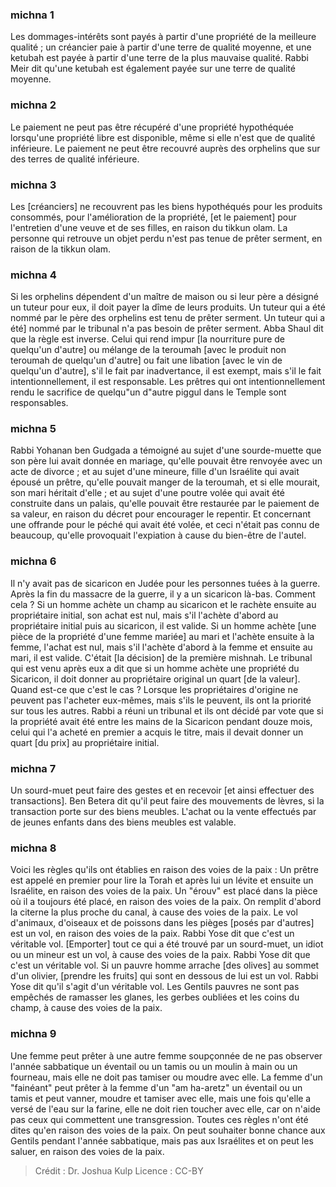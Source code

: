 
### michna 1
Les dommages-intérêts sont payés à partir d'une propriété de la meilleure qualité ; un créancier paie à partir d'une terre de qualité moyenne, et une ketubah est payée à partir d'une terre de la plus mauvaise qualité. Rabbi Meir dit qu'une ketubah est également payée sur une terre de qualité moyenne.

### michna 2
Le paiement ne peut pas être récupéré d'une propriété hypothéquée lorsqu'une propriété libre est disponible, même si elle n'est que de qualité inférieure. Le paiement ne peut être recouvré auprès des orphelins que sur des terres de qualité inférieure.

### michna 3
Les [créanciers] ne recouvrent pas les biens hypothéqués pour les produits consommés, pour l'amélioration de la propriété, [et le paiement] pour l'entretien d'une veuve et de ses filles, en raison du tikkun olam. La personne qui retrouve un objet perdu n'est pas tenue de prêter serment, en raison de la tikkun olam.

### michna 4
Si les orphelins dépendent d'un maître de maison ou si leur père a désigné un tuteur pour eux, il doit payer la dîme de leurs produits. Un tuteur qui a été nommé par le père des orphelins est tenu de prêter serment.  Un tuteur qui a été] nommé par le tribunal n'a pas besoin de prêter serment. Abba Shaul dit que la règle est inverse. Celui qui rend impur [la nourriture pure de quelqu'un d'autre] ou mélange de la teroumah [avec le produit non teroumah de quelqu'un d'autre] ou fait une libation [avec le vin de quelqu'un d'autre], s'il le fait par inadvertance, il est exempt, mais s'il le fait intentionnellement, il est responsable. Les prêtres qui ont intentionnellement rendu le sacrifice de quelqu"un d"autre piggul dans le Temple sont responsables.

### michna 5
Rabbi Yohanan ben Gudgada a témoigné au sujet d'une sourde-muette que son père lui avait donnée en mariage, qu'elle pouvait être renvoyée avec un acte de divorce ; et au sujet d'une mineure, fille d'un Israélite qui avait épousé un prêtre, qu'elle pouvait manger de la teroumah, et si elle mourait, son mari héritait d'elle ; et au sujet d'une poutre volée qui avait été construite dans un palais, qu'elle pouvait être restaurée par le paiement de sa valeur, en raison du décret pour encourager le repentir. Et concernant une offrande pour le péché qui avait été volée, et ceci n'était pas connu de beaucoup, qu'elle provoquait l'expiation à cause du bien-être de l'autel.

### michna 6
Il n'y avait pas de sicaricon en Judée pour les personnes tuées à la guerre. Après la fin du massacre de la guerre, il y a un sicaricon là-bas. Comment cela ? Si un homme achète un champ au sicaricon et le rachète ensuite au propriétaire initial, son achat est nul, mais s'il l'achète d'abord au propriétaire initial puis au sicaricon, il est valide. Si un homme achète [une pièce de la propriété d'une femme mariée] au mari et l'achète ensuite à la femme, l'achat est nul, mais s'il l'achète d'abord à la femme et ensuite au mari, il est valide. C'était [la décision] de la première mishnah. Le tribunal qui est venu après eux a dit que si un homme achète une propriété du Sicaricon, il doit donner au propriétaire original un quart [de la valeur]. Quand est-ce que c'est le cas ? Lorsque les propriétaires d'origine ne peuvent pas l'acheter eux-mêmes, mais s'ils le peuvent, ils ont la priorité sur tous les autres. Rabbi a réuni un tribunal et ils ont décidé par vote que si la propriété avait été entre les mains de la Sicaricon pendant douze mois, celui qui l'a acheté en premier a acquis le titre, mais il devait donner un quart [du prix] au propriétaire initial.

### michna 7
Un sourd-muet peut faire des gestes et en recevoir [et ainsi effectuer des transactions]. Ben Betera dit qu'il peut faire des mouvements de lèvres, si la transaction porte sur des biens meubles. L'achat ou la vente effectués par de jeunes enfants dans des biens meubles est valable.

### michna 8
Voici les règles qu'ils ont établies en raison des voies de la paix : Un prêtre est appelé en premier pour lire la Torah et après lui un lévite et ensuite un Israélite, en raison des voies de la paix. Un "érouv" est placé dans la pièce où il a toujours été placé, en raison des voies de la paix. On remplit d'abord la citerne la plus proche du canal, à cause des voies de la paix. Le vol d'animaux, d'oiseaux et de poissons dans les pièges [posés par d'autres] est un vol, en raison des voies de la paix. Rabbi Yose dit que c'est un véritable vol. [Emporter] tout ce qui a été trouvé par un sourd-muet, un idiot ou un mineur est un vol, à cause des voies de la paix. Rabbi Yose dit que c'est un véritable vol. Si un pauvre homme arrache [des olives] au sommet d'un olivier, [prendre les fruits] qui sont en dessous de lui est un vol. Rabbi Yose dit qu'il s'agit d'un véritable vol. Les Gentils pauvres ne sont pas empêchés de ramasser les glanes, les gerbes oubliées et les coins du champ, à cause des voies de la paix.

### michna 9
Une femme peut prêter à une autre femme soupçonnée de ne pas observer l'année sabbatique un éventail ou un tamis ou un moulin à main ou un fourneau, mais elle ne doit pas tamiser ou moudre avec elle. La femme d'un "fainéant" peut prêter à la femme d'un "am ha-aretz" un éventail ou un tamis et peut vanner, moudre et tamiser avec elle, mais une fois qu'elle a versé de l'eau sur la farine, elle ne doit rien toucher avec elle, car on n'aide pas ceux qui commettent une transgression. Toutes ces règles n'ont été dites qu'en raison des voies de la paix. On peut souhaiter bonne chance aux Gentils pendant l'année sabbatique, mais pas aux Israélites et on peut les saluer, en raison des voies de la paix.

>Crédit : Dr. Joshua Kulp
>Licence : CC-BY